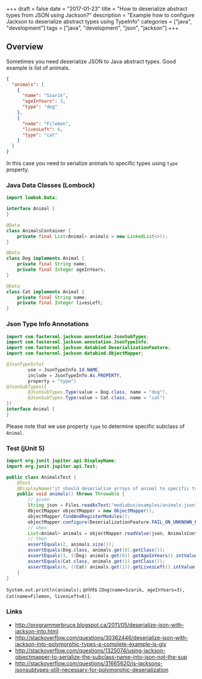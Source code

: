 +++
draft = false
date = "2017-01-23"
title = "How to deserialize abstract types from JSON using Jackson?"
description = "Example how to configure Jackson to deserialize abstract types using TypeInfo"
categories = ["java", "development"]
tags = ["java", "development", "json", "jackson"]
+++

## Overview

Sometimes you need deserialize JSON to Java abstract types. Good example is list of animals.

```json
{
  "animals": [
    {
      "name": "Szarik",
      "ageInYears": 3,
      "type": "dog"
    },
    {
      "name": "Filemon",
      "livesLeft": 6,
      "type": "cat"
    }
  ]
}
```

In this case you need to serialize animals to specific types using `type` property.

### Java Data Classes (Lombock)

```java
import lombok.Data;

interface Animal {
}

@Data
class AnimalsContainer {
    private final List<Animal> animals = new LinkedList<>();
}

@Data
class Dog implements Animal {
    private final String name;
    private final Integer ageInYears;
}

@Data
class Cat implements Animal {
    private final String name;
    private final Integer livesLeft;
}
```

### Json Type Info Annotations

```java
import com.fasterxml.jackson.annotation.JsonSubTypes;
import com.fasterxml.jackson.annotation.JsonTypeInfo;
import com.fasterxml.jackson.databind.DeserializationFeature;
import com.fasterxml.jackson.databind.ObjectMapper;

@JsonTypeInfo(
        use = JsonTypeInfo.Id.NAME,
        include = JsonTypeInfo.As.PROPERTY,
        property = "type")
@JsonSubTypes({
        @JsonSubTypes.Type(value = Dog.class, name = "dog"),
        @JsonSubTypes.Type(value = Cat.class, name = "cat")
})
interface Animal {
}
```

Please note that we use property `type` to determine specific subclass of `Animal`.

### Test (jUnit 5)

```java
import org.junit.jupiter.api.DisplayName;
import org.junit.jupiter.api.Test;

public class AnimalsTest {
    @Test
    @DisplayName("it should deserialize arrays of animal to specific types")
    public void animals() throws Throwable {
        // given
        String json = Files.readAsText("mediabus/examples/animals.json");
        ObjectMapper objectMapper = new ObjectMapper();
        objectMapper.findAndRegisterModules();
        objectMapper.configure(DeserializationFeature.FAIL_ON_UNKNOWN_PROPERTIES, false);
        // when
        List<Animal> animals = objectMapper.readValue(json, AnimalsContainer.class).getAnimals();
        // then
        assertEquals(2, animals.size());
        assertEquals(Dog.class, animals.get(0).getClass());
        assertEquals(3, ((Dog) animals.get(0)).getAgeInYears().intValue());
        assertEquals(Cat.class, animals.get(1).getClass());
        assertEquals(6, ((Cat) animals.get(1)).getLivesLeft().intValue());
    }
}
```

`System.out.println(animals);` prints `[Dog(name=Szarik, ageInYears=3), Cat(name=Filemon, livesLeft=6)]`.

### Links

* http://programmerbruce.blogspot.ca/2011/05/deserialize-json-with-jackson-into.html
* http://stackoverflow.com/questions/30362446/deserialize-json-with-jackson-into-polymorphic-types-a-complete-example-is-giv
* http://stackoverflow.com/questions/1325074/using-jackson-objectmapper-to-serialize-the-subclass-name-into-json-not-the-sup
* http://stackoverflow.com/questions/31665620/is-jacksons-jsonsubtypes-still-necessary-for-polymorphic-deserialization